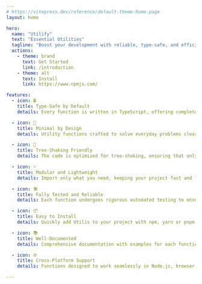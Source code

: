 ```yaml
---
# https://vitepress.dev/reference/default-theme-home-page
layout: home

hero:
  name: "Utilify"
  text: "Essential Utilities"
  tagline: "Boost your development with reliable, type-safe, and efficient utility functions for JavaScript and TypeScript"
  actions:
    - theme: brand
      text: Get Started
      link: /introduction
    - theme: alt
      text: Install
      link: https://www.npmjs.com/

features:
  - icon: 🔒
    title: Type-Safe by Default
    details: Every function is written in TypeScript, offering complete type safety and autocompletion to ensure reliability during development.

  - icon: 🎯
    title: Minimal by Design
    details: Utility functions crafted to solve everyday problems clearly, efficiently, and without unnecessary complexity.

  - icon: 🌲
    title: Tree-Shaking Friendly
    details: The code is optimized for tree-shaking, ensuring that only the functions you import are included in the final bundle, keeping it small and efficient.

  - icon: ⚡
    title: Modular and Lightweight
    details: Import only what you need, keeping your project fast and lightweight, with no unnecessary dependencies.

  - icon: 🛠️
    title: Fully Tested and Reliable
    details: Each function undergoes rigorous automated testing to ensure stability, edge case handling, and real-world reliability.

  - icon: 📦
    title: Easy to Install
    details: Quickly add Utilis to your project with npm, yarn or pnpm and start using it right away.

  - icon: 📚
    title: Well-Documented
    details: Comprehensive documentation with examples for each function to help you get started quickly.

  - icon: 🌐
    title: Cross-Platform Support
    details: Functions designed to work seamlessly in Node.js, browser, and other JavaScript environments.

---
```


